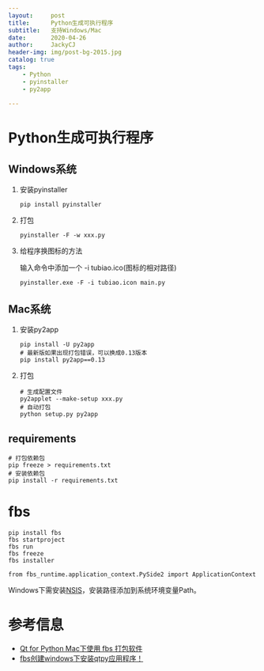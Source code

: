 ```yaml
---
layout:     post
title:      Python生成可执行程序
subtitle:   支持Windows/Mac
date:       2020-04-26
author:     JackyCJ
header-img: img/post-bg-2015.jpg
catalog: true
tags:
    - Python
    - pyinstaller
    - py2app

---
```



# Python生成可执行程序


## Windows系统

1. 安装pyinstaller
	
	```
	pip install pyinstaller
	```

2. 打包
	
	```
	pyinstaller -F -w xxx.py
	```
3. 给程序换图标的方法

	输入命令中添加一个 -i tubiao.ico(图标的相对路径)
	
	```
	pyinstaller.exe -F -i tubiao.icon main.py
	```

## Mac系统

1. 安装py2app
	
	```
	pip install -U py2app
	# 最新版如果出现打包错误，可以换成0.13版本
	pip install py2app==0.13
	```

2. 打包
	
	```
	# 生成配置文件
	py2applet --make-setup xxx.py
	# 自动打包
	python setup.py py2app
	```

## requirements

```
# 打包依赖包
pip freeze > requirements.txt
# 安装依赖包
pip install -r requirements.txt
```


# fbs

```
pip install fbs
fbs startproject
fbs run
fbs freeze
fbs installer

from fbs_runtime.application_context.PySide2 import ApplicationContext

```
Windows下需安装[NSIS](https://nchc.dl.sourceforge.net/project/nsis/NSIS%203/3.06.1/nsis-3.06.1-setup.exe)，安装路径添加到系统环境变量Path。

# 参考信息
- [Qt for Python Mac下使用 fbs 打包软件](https://blog.csdn.net/luoyayun361/article/details/99611837)
- [fbs创建windows下安装qtpy应用程序！](https://www.cnblogs.com/suncf/p/10519684.html)